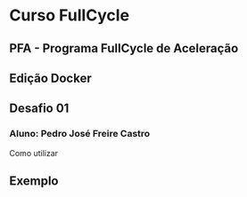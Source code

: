 #  Curso FullCycle
##  PFA - Programa FullCycle de Aceleração
##  Edição Docker
##  Desafio 01
### Aluno: Pedro José Freire Castro

Como utilizar

## Exemplo

```


```